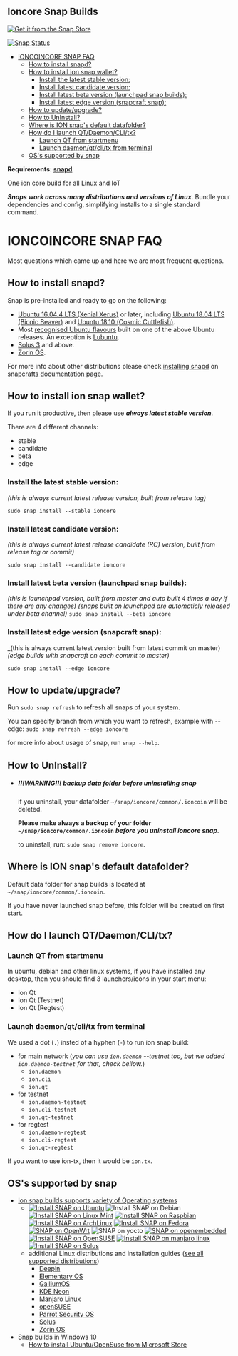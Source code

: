 ## Ioncore Snap Builds
[![Get it from the Snap Store](https://snapcraft.io/static/images/badges/en/snap-store-white.svg)](https://snapcraft.io/ioncore) 

[![Snap Status](https://build.snapcraft.io/badge/ioncoincore/ion.svg)](https://build.snapcraft.io/user/ioncoincore/ion)

- [IONCOINCORE SNAP FAQ](#ioncoincore-snap-faq)
  - [How to install snapd?](#how-to-install-snapd)
  - [How to install ion snap wallet?](#how-to-install-ion-snap-wallet)
    - [Install the latest stable version:](#install-the-latest-stable-version)
    - [Install latest candidate version:](#install-latest-candidate-version)
    - [Install latest beta version (launchpad snap builds):](#install-latest-beta-version-launchpad-snap-builds)
    - [Install latest edge version (snapcraft snap):](#install-latest-edge-version-snapcraft-snap)
  - [How to update/upgrade?](#how-to-updateupgrade)
  - [How to UnInstall?](#how-to-uninstall)
  - [Where is ION snap's default datafolder?](#where-is-ion-snaps-default-datafolder)
  - [How do I launch QT/Daemon/CLI/tx?](#how-do-i-launch-qtdaemonclitx)
    - [Launch QT from startmenu](#launch-qt-from-startmenu)
    - [Launch daemon/qt/cli/tx from terminal](#launch-daemonqtclitx-from-terminal)
  - [OS's supported by snap](#oss-supported-by-snap)

__Requirements: [snapd](https://docs.snapcraft.io/core/install)__

One ion core build for all Linux and IoT

***Snaps work across many distributions and versions of Linux***. Bundle your dependencies and config, simplifying installs to a single standard command.

# IONCOINCORE SNAP FAQ

Most questions which came up and here we are most frequent questions.

## How to install snapd?

Snap is pre-installed and ready to go on the following:

- [Ubuntu 16.04.4 LTS (Xenial Xerus)](https://www.ubuntu.com/) or later, including [Ubuntu 18.04 LTS (Bionic Beaver)](https://www.ubuntu.com/desktop/features) and [Ubuntu 18.10 (Cosmic Cuttlefish)](https://wiki.ubuntu.com/CosmicCuttlefish/ReleaseNotes).
- Most [recognised Ubuntu flavours](https://wiki.ubuntu.com/DerivativeTeam/Derivatives) built on one of the above Ubuntu releases. An exception is [Lubuntu](https://docs.snapcraft.io/t/installing-snap-on-lubuntu/9965).
- [Solus 3](https://getsol.us/home/) and above.
- [Zorin OS](https://zorinos.com/).

For more info about other distributions please check [installing snapd](https://docs.snapcraft.io/installing-snapd/6735) on [snapcrafts documentation page](https://docs.snapcraft.io/).

## How to install ion snap wallet?

If you run it productive, then please use ***always latest stable version***.

There are 4 different channels:
- stable
- candidate
- beta
- edge

### Install the latest stable version:
  _(this is always current latest release version, built from release tag)_

  `sudo snap install --stable ioncore`

### Install latest candidate version:
  _(this is always current latest release candidate (RC) version, built from release tag or commit)_

  `sudo snap install --candidate ioncore`

### Install latest beta version (launchpad snap builds):
  _(this is launchpad version, built from master and auto built 4 times a day if there are any changes)_
  _(snaps built on launchpad are automaticly released under beta channel)_
  `sudo snap install --beta ioncore`

### Install latest edge version (snapcraft snap):
  _(this is always current latest version built from latest commit on master)
  _(edge builds with snapcraft on each commit to master)_

  `sudo snap install --edge ioncore`

## How to update/upgrade?

Run `sudo snap refresh` to refresh all snaps of your system.

You can specify branch from which you want to refresh, example with --edge: `sudo snap refresh --edge ioncore` 

for more info about usage of snap, run `snap --help`.

## How to UnInstall?

- ##### !!!WARNING!!! backup data folder before uninstalling snap
  if you uninstall, your datafolder `~/snap/ioncore/common/.ioncoin` will be deleted.

  **Please make always a backup of your folder `~/snap/ioncore/common/.ioncoin`** ***before you uninstall ioncore snap***.

  to uninstall, run: `sudo snap remove ioncore`.

## Where is ION snap's default datafolder?

Default data folder for snap builds is located at `~/snap/ioncore/common/.ioncoin`.

If you have never launched snap before, this folder will be created on first start.

## How do I launch QT/Daemon/CLI/tx?

### Launch QT from startmenu

In ubuntu, debian and other linux systems, if you have installed any desktop, then you should find 3 launchers/icons in your start menu:

- Ion Qt
- Ion Qt (Testnet)
- Ion Qt (Regtest)

### Launch daemon/qt/cli/tx from terminal

We used a dot (`.`) insted of a hyphen (`-`) to run ion snap build:

- for main network (_you can use `ion.daemon` --testnet too, but we added `ion.daemon-testnet` for that, check bellow._)
  - `ion.daemon`
  - `ion.cli`
  - `ion.qt`
- for testnet
  - `ion.daemon-testnet`
  - `ion.cli-testnet`
  - `ion.qt-testnet`
- for regtest
  - `ion.daemon-regtest`
  - `ion.cli-regtest`
  - `ion.qt-regtest`

If you want to use ion-tx, then it would be `ion.tx`.

## OS's supported by snap

- [Ion snap builds supports variety of Operating systems](https://snapcraft.io/)
  - [![Install SNAP on Ubuntu](https://raw.githubusercontent.com/wiki/ioncoincore/ion/assets/images/ubuntu_128x128.png)](https://docs.snapcraft.io/core/install-debian) ![Install SNAP on Debian](https://raw.githubusercontent.com/wiki/ioncoincore/ion/assets/images/debian_128x128.png) [![Install SNAP on Linux Mint](https://raw.githubusercontent.com/wiki/ioncoincore/ion/assets/images/mint_128x128.png)](https://docs.snapcraft.io/core/install-linux-mint) [![Install SNAP on Raspbian](https://raw.githubusercontent.com/wiki/ioncoincore/ion/assets/images/raspbian_128x128.png)](https://docs.snapcraft.io/core/install-raspbian) [![Install SNAP on ArchLinux](https://raw.githubusercontent.com/wiki/ioncoincore/ion/assets/images/archlinux_128x128.png)](https://docs.snapcraft.io/core/install-arch-linux) [![Install SNAP on Fedora](https://raw.githubusercontent.com/wiki/ioncoincore/ion/assets/images/fedora_128x128.png)](https://docs.snapcraft.io/core/install-fedora) [![SNAP on OpenWrt](https://raw.githubusercontent.com/wiki/ioncoincore/ion/assets/images/openwrit_128x128.png)](https://docs.snapcraft.io/installing-snapd/) ![SNAP on yocto](https://raw.githubusercontent.com/wiki/ioncoincore/ion/assets/images/yocto_128x128.png) [![SNAP on openembedded](https://raw.githubusercontent.com/wiki/ioncoincore/ion/assets/images/openembed_128x128.png)](https://docs.snapcraft.io/installing-snapd/) [![Install SNAP on OpenSUSE](https://raw.githubusercontent.com/wiki/ioncoincore/ion/assets/images/suse_128x128.png)](https://docs.snapcraft.io/t/installing-snap-on-opensuse/8375) [![Install SNAP on manjaro linux](https://raw.githubusercontent.com/wiki/ioncoincore/ion/assets/images/manjaro_128x128.png)](https://docs.snapcraft.io/t/installing-snap-on-manjaro-linux/6807) [![Install SNAP on Solus](https://raw.githubusercontent.com/wiki/ioncoincore/ion/assets/images/solus_128x128.png)](https://docs.snapcraft.io/t/installing-snap-on-solus/6803)
  - additional Linux distributions and installation guides ([see all supported distributions](https://docs.snapcraft.io/core/install))
    - [Deepin](https://docs.snapcraft.io/t/installing-snap-on-deepin/6791)
    - [Elementary OS](https://docs.snapcraft.io/t/installing-snap-on-elementary-os/6768)
    - [GalliumOS](https://docs.snapcraft.io/t/installing-snap-on-galliumos/6801)
    - [KDE Neon](https://docs.snapcraft.io/t/installing-snap-on-kde-neon/6792)
    - [Manjaro Linux](https://docs.snapcraft.io/t/installing-snap-on-manjaro-linux/6807)
    - [openSUSE](https://docs.snapcraft.io/t/installing-snap-on-opensuse/8375)
    - [Parrot Security OS](https://docs.snapcraft.io/t/installing-snap-on-parrot-security-os/6810)
    - [Solus](https://docs.snapcraft.io/t/installing-snap-on-solus/6803)
    - [Zorin OS](https://docs.snapcraft.io/t/installing-snap-on-zorin-os/6804)
- Snap builds in Windows 10
  - [How to install Ubuntu/OpenSuse from Microsoft Store](https://fossbytes.com/install-ubuntu-opensuse-windows-store-windows-10/)